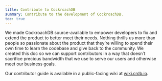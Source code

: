 ```yaml
---
title: Contribute to CockroachDB
summary: Contribute to the development of CockroachDB.
toc: true
---
```


We made CockroachDB source-available to empower developers to fix and
extend the product to better meet their needs. Nothing thrills us more
than people so passionate about the product that they‘re willing to
spend their own time to learn the codebase and give back to the
community. We created this doc so we can support contributors in a way
that doesn’t sacrifice precious bandwidth that we use to serve our
users and otherwise meet our business goals.

Our contributor guide is available in a public-facing wiki at
[wiki.crdb.io](https://wiki.crdb.io/wiki/spaces/CRDB/pages/73204033/Contributing+to+CockroachDB).
